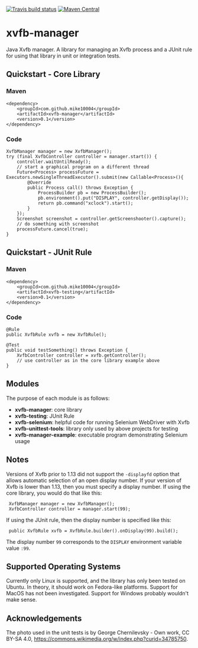 [![Travis build status](https://img.shields.io/travis/mike10004/xvfb-manager-java.svg)](https://travis-ci.org/mike10004/xvfb-manager-java)
[![Maven Central](https://img.shields.io/maven-central/v/com.github.mike10004/xvfb-manager-java.svg)](https://repo1.maven.org/maven2/com/github/mike10004/xvfb-manager-parent/)

xvfb-manager
============

Java Xvfb manager. A library for managing an Xvfb process and a JUnit 
rule for using that library in unit or integration tests.

Quickstart - Core Library
-------------------------

### Maven

    <dependency>
        <groupId>com.github.mike10004</groupId>
        <artifactId>xvfb-manager</artifactId>
        <version>0.1</version>
    </dependency>

### Code

    XvfbManager manager = new XvfbManager();
    try (final XvfbController controller = manager.start()) {
        controller.waitUntilReady();
        // start a graphical program on a different thread
        Future<Process> processFuture = Executors.newSingleThreadExecutor().submit(new Callable<Process>(){
            @Override
            public Process call() throws Exception {
                ProcessBuilder pb = new ProcessBuilder();
                pb.environment().put("DISPLAY", controller.getDisplay());
                return pb.command("xclock").start();
            }
        });
        Screenshot screenshot = controller.getScreenshooter().capture();
        // do something with screenshot
        processFuture.cancel(true);
    }

Quickstart - JUnit Rule
-----------------------

### Maven

    <dependency>
        <groupId>com.github.mike10004</groupId>
        <artifactId>xvfb-testing</artifactId>
        <version>0.1</version>
    </dependency>

### Code

    @Rule
    public XvfbRule xvfb = new XvfbRule();
    
    @Test
    public void testSomething() throws Exception {
        XvfbController controller = xvfb.getController();
        // use controller as in the core library example above
    }

Modules
-------

The purpose of each module is as follows:

* **xvfb-manager**: core library
* **xvfb-testing**: JUnit Rule
* **xvfb-selenium**: helpful code for running Selenium WebDriver with Xvfb
* **xvfb-unittest-tools**: library only used by above projects for testing
* **xvfb-manager-example**: executable program demonstrating Selenium usage

Notes
-----

Versions of Xvfb prior to 1.13 did not support the `-displayfd` option 
that allows automatic selection of an open display number. If your 
version of Xvfb is lower than 1.13, then you must specify a display 
number. If using the core library, you would do that like this:

     XvfbManager manager = new XvfbManager();
     XvfbController controller = manager.start(99); 

If using the JUnit rule, then the display number is specified like this:

     public XvfbRule xvfb = XvfbRule.builder().onDisplay(99).build();

The display number `99` corresponds to the `DISPLAY` environment 
variable value `:99`.

Supported Operating Systems
---------------------------

Currently only Linux is supported, and the library has only been tested
on Ubuntu. In theory, it should work on Fedora-like platforms. Support
for MacOS has not been investigated. Support for Windows probably 
wouldn't make sense.

Acknowledgements
----------------

The photo used in the unit tests is by George Chernilevsky - Own work, 
CC BY-SA 4.0, https://commons.wikimedia.org/w/index.php?curid=34785750.
